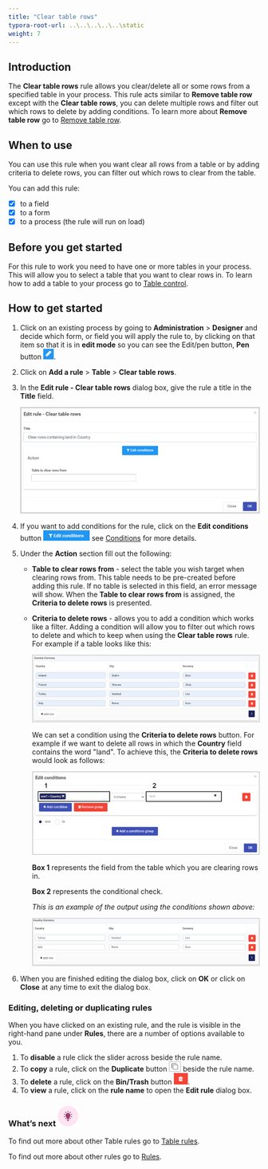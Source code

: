 ```yaml
---
title: "Clear table rows"
typora-root-url: ..\..\..\..\..\static
weight: 7
---
```


## Introduction

The **Clear table rows** rule allows you clear/delete all or some rows from a specified table in your process. This rule acts similar to **Remove table row** except with the **Clear table rows**, you can delete multiple rows and filter out which rows to delete by adding conditions. To learn more about **Remove table row** go to [Remove table row](/platform/rules/tables/remove-table-row/).

## When to use

You can use this rule when you want clear all rows from a table or by adding criteria to delete rows, you can filter out which rows to clear from the table.

You can add this rule:

- [x] to a field
- [x] to a form
- [x] to a process (the rule will run on load)

## Before you get started

For this rule to work you need to have one or more tables in your process. This will allow you to select a table that you want to clear rows in. To learn how to add a table to your process go to [Table control](/platform/controls/input/table/).

## How to get started

1. Click on an existing process by going to **Administration** > **Designer** and decide which form, or field you will apply the rule to, by clicking on that item so that it is in **edit mode** so you can see the Edit/pen button, **Pen** button ![Pen button](/images/penicon.png).

2. Click on **Add a rule** > **Table** > **Clear table rows**.

3. In the **Edit rule - Clear table rows** dialog box, give the rule a title in the **Title** field.

   ![Edit rule - Clear table rows](/images/clear-rows-edit-rule.jpg)

4. If you want to add conditions for the rule, click on the **Edit conditions** button ![Edit conditions button](/images/editconditions.png) see [Conditions](/platform/rules/general/add-conditions/) for more details.

5. Under the **Action** section fill out the following:

   - **Table to clear rows from** - select the table you wish target when clearing rows from. This table needs to be pre-created before adding this rule. If no table is selected in this field, an error message will show. When the **Table to clear rows from** is assigned, the **Criteria to delete rows** is presented.

   - **Criteria to delete rows** - allows you to add a condition which works like a filter. Adding a condition will allow you to filter out which rows to delete and which to keep when using the **Clear table rows** rule. For example if a table looks like this:

     ![Copy row table example](/images/copy-row-country-example.jpg)

     We can set a condition using the **Criteria to delete rows** button. For example if we want to delete all rows in which the **Country** field contains the word "land". To achieve this, the **Criteria to delete rows** would look as follows: 

     ![Copy row mapping](/images/copy-rows-copy-conditions.jpg)

     **Box 1** represents the field from the table which you are clearing rows in.

     **Box 2** represents the conditional check.

     *This is an example of the output using the conditions shown above:*

     ![Example output table](/images/clear-rows-output-table.jpg)

6. When you are finished editing the dialog box, click on **OK** or click on **Close** at any time to exit the dialog box.


### Editing, deleting or duplicating rules

When you have clicked on an existing rule, and the rule is visible in the right-hand pane under **Rules**, there are a number of options available to you.

1. To **disable** a rule click the slider across beside the rule name.
2. To **copy** a rule, click on the **Duplicate** button ![Duplicate button](/images/duplicate-button.jpg) beside the rule name.
3. To **delete** a rule, click on the **Bin/Trash** button ![Bin/Trash button](/images/bin.png).
4. To **view** a rule, click on the **rule name** to open the **Edit rule** dialog box.

### What’s next ![Idea icon](/images/18.png)

To find out more about other Table rules go to [Table rules](/platform/rules/tables/).

To find out more about other rules go to [Rules](/platform/rules/).